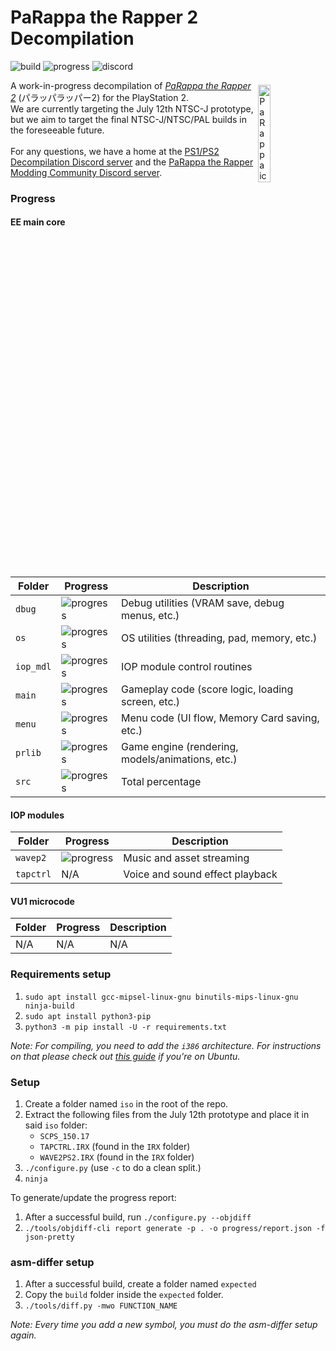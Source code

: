 # PaRappa the Rapper 2 Decompilation
![build](https://img.shields.io/github/actions/workflow/status/parappadev/parappa2/build.yml?branch=main&label=build)
![progress](https://img.shields.io/endpoint?url=https://raw.githubusercontent.com/parappadev/parappa2/main/progress/total_progress.json)
![discord](https://img.shields.io/discord/302537923910303744?color=%235865F2&logo=discord&logoColor=%23FFFFFF)

<img src=".github/resources/transparent.png" style="margin:7px" align="right" width="20%" alt="PaRappa icon by pips">

A work-in-progress decompilation of [*PaRappa the Rapper 2*](https://en.wikipedia.org/wiki/PaRappa_the_Rapper_2) (パラッパラッパー2) for the PlayStation 2.<br>
We are currently targeting the July 12th NTSC-J prototype, but we aim to target the final NTSC-J/NTSC/PAL builds in the foreseeable future.<br><br>
For any questions, we have a home at the [PS1/PS2 Decompilation Discord server](https://discord.gg/VwCPdfbxgm) and the [PaRappa the Rapper Modding Community Discord server](https://discord.gg/xpvVnYd).

### Progress
#### EE main core
| Folder | Progress | Description
|------------|----------|------------
| `dbug` | ![progress](https://img.shields.io/endpoint?url=https://raw.githubusercontent.com/parappadev/parappa2/main/progress/dbug_progress.json) | Debug utilities (VRAM save, debug menus, etc.)
| `os` | ![progress](https://img.shields.io/endpoint?url=https://raw.githubusercontent.com/parappadev/parappa2/main/progress/os_progress.json) | OS utilities (threading, pad, memory, etc.)
| `iop_mdl` | ![progress](https://img.shields.io/endpoint?url=https://raw.githubusercontent.com/parappadev/parappa2/main/progress/iop_mdl_progress.json) | IOP module control routines
| `main` | ![progress](https://img.shields.io/endpoint?url=https://raw.githubusercontent.com/parappadev/parappa2/main/progress/main_progress.json) | Gameplay code (score logic, loading screen, etc.)
| `menu` | ![progress](https://img.shields.io/endpoint?url=https://raw.githubusercontent.com/parappadev/parappa2/main/progress/menu_progress.json) | Menu code (UI flow, Memory Card saving, etc.)
| `prlib` | ![progress](https://img.shields.io/endpoint?url=https://raw.githubusercontent.com/parappadev/parappa2/main/progress/prlib_progress.json) | Game engine (rendering, models/animations, etc.)
| `src` | ![progress](https://img.shields.io/endpoint?url=https://raw.githubusercontent.com/parappadev/parappa2/main/progress/total_progress.json) | Total percentage

#### IOP modules
| Folder | Progress | Description
|------------|----------|------------
| `wavep2` | ![progress](https://img.shields.io/endpoint?url=https://raw.githubusercontent.com/parappadev/parappa2/main/progress/wp2cd.total_progress.json) | Music and asset streaming
| `tapctrl` | N/A | Voice and sound effect playback

#### VU1 microcode
| Folder | Progress | Description
|------------|----------|------------
| N/A | N/A | N/A

### Requirements setup
1. `sudo apt install gcc-mipsel-linux-gnu binutils-mips-linux-gnu ninja-build`
2. `sudo apt install python3-pip`
3. `python3 -m pip install -U -r requirements.txt`

*Note: For compiling, you need to add the `i386` architecture. For instructions on that please check out [this guide](https://askubuntu.com/questions/454253/how-to-run-32-bit-app-in-ubuntu-64-bit) if you're on Ubuntu.*

### Setup

1. Create a folder named `iso` in the root of the repo.
2. Extract the following files from the July 12th prototype and place it in said `iso` folder:
    - `SCPS_150.17`
    - `TAPCTRL.IRX` (found in the `IRX` folder)
    - `WAVE2PS2.IRX` (found in the `IRX` folder)
3. `./configure.py` (use `-c` to do a clean split.)
4. `ninja`

To generate/update the progress report:
1. After a successful build, run `./configure.py --objdiff`
2. `./tools/objdiff-cli report generate -p . -o progress/report.json -f json-pretty`

### asm-differ setup
1. After a successful build, create a folder named `expected`
2. Copy the `build` folder inside the `expected` folder.
3. `./tools/diff.py -mwo FUNCTION_NAME`

*Note: Every time you add a new symbol, you must do the asm-differ setup again.*
